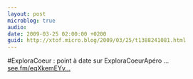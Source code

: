 ```yaml
---
layout: post
microblog: true
audio: 
date: 2009-03-25 02:00:00 +0200
guid: http://xtof.micro.blog/2009/03/25/t1388241081.html
---
```

#ExploraCoeur : point à date sur ExploraCoeurApéro ... [see.fm/eqXkemEYv...](http://see.fm/eqXkemEYvQ)
